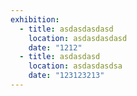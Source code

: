 ```yaml
---
exhibition:
  - title: asdasdasdasd
    location: asdasdasdasd
    date: "1212"
  - title: asdasdasd
    location: asdasdasdsa
    date: "123123213"
---
```

